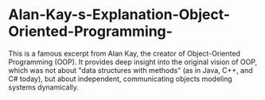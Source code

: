# Alan-Kay-s-Explanation-Object-Oriented-Programming-
This is a famous excerpt from Alan Kay, the creator of Object-Oriented Programming (OOP). It provides deep insight into the original vision of OOP, which was not about "data structures with methods" (as in Java, C++, and C# today), but about independent, communicating objects modeling systems dynamically.
